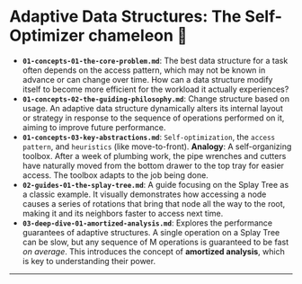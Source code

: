 # Adaptive Data Structures: The Self-Optimizer  chameleon 🦎


* **`01-concepts-01-the-core-problem.md`**: The best data structure for a task often depends on the access pattern, which may not be known in advance or can change over time. How can a data structure modify itself to become more efficient for the workload it actually experiences?
* **`01-concepts-02-the-guiding-philosophy.md`**: Change structure based on usage. An adaptive data structure dynamically alters its internal layout or strategy in response to the sequence of operations performed on it, aiming to improve future performance.
* **`01-concepts-03-key-abstractions.md`**: `Self-optimization`, the `access pattern`, and `heuristics` (like move-to-front). **Analogy**: A self-organizing toolbox. After a week of plumbing work, the pipe wrenches and cutters have naturally moved from the bottom drawer to the top tray for easier access. The toolbox adapts to the job being done.
* **`02-guides-01-the-splay-tree.md`**: A guide focusing on the Splay Tree as a classic example. It visually demonstrates how accessing a node causes a series of rotations that bring that node all the way to the root, making it and its neighbors faster to access next time.
* **`03-deep-dive-01-amortized-analysis.md`**: Explores the performance guarantees of adaptive structures. A single operation on a Splay Tree can be slow, but any sequence of M operations is guaranteed to be fast *on average*. This introduces the concept of **amortized analysis**, which is key to understanding their power.

---
